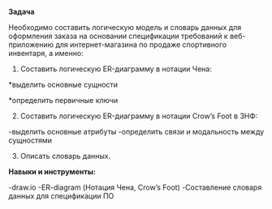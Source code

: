 **Задача**

Необходимо составить логическую модель и словарь данных для оформления заказа на основании спецификации требований к веб-приложению для интернет-магазина по продаже спортивного инвентаря, а именно:

1. Составить логическую ER-диаграмму в нотации Чена:
   
 *выделить основные сущности
 
 *определить первичные ключи

2. Составить логическую ER-диаграмму в нотации Crow’s Foot в 3НФ:
   
 -выделить основные атрибуты
 -определить связи и модальность между сущностями

3. Описать словарь данных.

**Навыки и инструменты:**

 -draw.io
 -ER-diagram (Нотация Чена, Crow’s Foot)
 -Составление словаря данных для спецификации ПО



